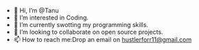 - 👋 Hi, I’m @Tanu
- 👀 I’m interested in Coding.
- 🌱 I’m currently swotting my programming skills.
- 💞️ I’m looking to collaborate on open source projects.
- 📫 How to reach me:Drop an email on hustlerforr11@gmail.com

<!---
TanuRani/TanuRani is a ✨ special ✨ repository because its `README.md` (this file) appears on your GitHub profile.
You can click the Preview link to take a look at your changes.
--->
